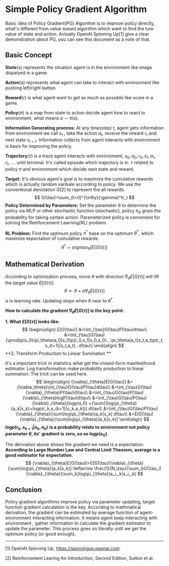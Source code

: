 # Simple Policy Gradient Algorithm

Basic idea of Policy Gradient(PG) Algorithm is to improve policy directly, what's different from value-based algorithm which want to find the ture value of state and action. Actually OpenAI Spinning Up[1] give a clear demonstration about PG, you can see this document as a note of that.

## Basic Concept

**State**(s) represents the situation agent is in the environment like image dispalyed in a game. 

**Action**(a) represents what agent can take to interact with environment like pushing left/right button. 

**Reward**(r) is what agent want to get as much as possible like score in a game.

**Policy**($\pi$) is a map from state to action decide agent how to react to environment, what means $a\sim{\pi}(s)$.

**Information Generating process:** At any time(step) t, agent gets information from environment we call $s_t$ , take the action $a_t$, receive the reward $r_t$ and next state $s_{t+1}$.  Information collects from agent interacts with environment is basis for improving the policy.

**Trajectory**($\tau$) is a trace agent interacts with environment, $s_0,a_0,r_0,s_1,a_1,r_1,....$ until terminal. It's called episode which trajectory is in. $\tau$ related to policy $\pi$ and environment which decide next state and reward.

**Target:** It's obvious agent's goal is to maximize the cumulative rewards which is actually random varibale according to policy. We use the conventional denotation G[2] to represent the all rewards.
$$
G(\tau)=\sum_{t=0}^{\infty}{\gamma}^tr_t
$$
**Policy Determined by Parameters:** Set the parameter $\theta$ to determine the policy via MLP or other stochastic function (stochastic), policy ${\pi}_\theta$ gives the probability for taking certain action. Parameterized policy is convenient for solving the Reinforcement Learning(RL) problem.

**RL Problem:** Find the optimum policy $\pi^*$ base on the optimum $\theta^*$, which maximize expectation of cumulative rewards.
$$
\theta^*=argmax_\theta(E[G(\tau)])
$$


 ## Mathematical Derivation

According to optimization process, move $\theta$ with direction ${\nabla}_{\theta}E[G(\tau)]$ will lift the target value $E[G(\tau)]$.
$$
\theta \leftarrow \theta+\alpha{\nabla}_{\theta}E[G(\tau)]
$$
$\alpha$ is learning rate. Updating stops when $\theta$ near to $\theta^*$.

**How to calculate the gradient  $\nabla_{\theta}E[G(\tau)]$ is the key point.** 

**1. What $E[G({\tau})]$ looks like:**
$$
\begin{align}
E[G(\tau)]
&=\int_{\tau}G(\tau)P(\tau)d\tau\\
&=\int_{\tau}G(\tau){\prod}p(s_0)\pi_\theta(a_0|s_0)p(r_0,s_1|s_0,a_0)...\pi_\theta(a_t|s_t,a_t)p(r_t,s_{t+1}|s_t,a_t)...d\tau\\
\end{align}
$$
**2. Transform Production to Linear Summation **

It's a important trick in statistics what get the closed-form maxlikelihood estimator. Log transformation make probability production to linear summation.  The trick can be used here.
$$
\begin{align}
{\nabla}_{\theta}E[G(\tau)]
&={\nabla_\theta}\int_{\tau}G(\tau)P(\tau)d\tau\\
&=\int_{\tau}G(\tau){\nabla}_{\theta}P(\tau)d\tau\\
&=\int_{\tau}G(\tau)P(\tau){\nabla}_{\theta}logP(\tau)d\tau\\
&=\int_{\tau}G(\tau)P(\tau){\nabla}_{\theta}(logp(s_0) +{\sum}(log\pi_{\theta}(a_k|s_k)+logp(r_k,s_{k+1}|s_k,a_k)))
d\tau\\
&=\int_{\tau}G(\tau)P(\tau){\nabla}_{\theta}{\sum}log\pi_{\theta}(a_k|s_k)
d\tau\\
&=E[G(\tau){\nabla}_{\theta}{\sum}log\pi_{\theta}(a_k|s_k)]
\end{align}
$$
**$logp(r_k,s_{k+1}|s_k,a_k)$** **is a probability relate to environment not policy parameter $\theta$, its' gradient is zero, so as $logp(s_0)$**.

The derivation above shows the gradient we need is a expectation. **According to Large Number Law and Central Limit Theorem, average is a good estimator for expectation.**
$$
{\nabla}_{\theta}E[G(\tau)]=E[G(\tau){\nabla}_{\theta}{\sum}log\pi_{\theta}(a_k|s_k)]
\leftarrow
\frac{1}{N_\tau}{\sum_i}G(\tau_i){\nabla}_{\theta}{\sum_k}log\pi_{\theta}(a_i,_k|s_i,_k)
$$

## Conclusion

Policy gradient algorithms improve policy via parameter updating, target function gradient calculation is the key. According to mathmatical derivation, the gradient can be estimated by average function of agent-environment interacting information. It means agent keep interacting with environment , gather information to calculate the gradient estimator to update the parameter. This process goes on literally until we get the optimum policy (or good enough).







---

[1] OpenAI Spinning Up, https://spinningup.openai.com.

[2] Reinforcement Learing An Introduction, Second Edition, Sutton et al.
